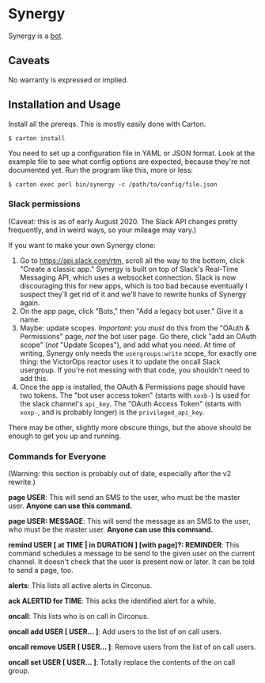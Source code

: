 # Synergy

Synergy is a [bot](https://en.wikipedia.org/wiki/IRC_bot).

## Caveats

No warranty is expressed or implied.

## Installation and Usage

Install all the prereqs.  This is mostly easily done with Carton.

    $ carton install

You need to set up a configuration file in YAML or JSON format.  Look at the
example file to see what config options are expected, because they're not
documented yet.  Run the program like this, more or less:

    $ carton exec perl bin/synergy -c /path/to/config/file.json

### Slack permissions

(Caveat: this is as of early August 2020. The Slack API changes pretty
frequently, and in weird ways, so your mileage may vary.)

If you want to make your own Synergy clone:

1. Go to https://api.slack.com/rtm, scroll all the way to the bottom, click
   "Create a classic app." Synergy is built on top of Slack's Real-Time
   Messaging API, which uses a websocket connection. Slack is now discouraging
   this for new apps, which is too bad because eventually I suspect they'll
   get rid of it and we'll have to rewrite hunks of Synergy again.
2. On the app page, click "Bots," then "Add a legacy bot user." Give it a
   name.
3. Maybe: update scopes. *Important*: you _must_ do this from the "OAuth &
   Permissions" page, _not_ the bot user page. Go there, click "add an OAuth
   scope" (_not_ "Update Scopes"), and add what you need. At time of writing,
   Synergy only needs the `usergroups:write` scope, for exactly one thing: the
   VictorOps reactor uses it to update the oncall Slack usergroup. If you're
   not messing with that code, you shouldn't need to add this.
4. Once the app is installed, the OAuth & Permissions page should have two
   tokens. The "bot user access token" (starts with `xoxb-`) is used for the
   slack channel's `api_key`. The "OAuth Access Token" (starts with `xoxp-`,
   and is probably longer) is the `privileged_api_key`.

There may be other, slightly more obscure things, but the above should be
enough to get you up and running.

### Commands for Everyone

(Warning: this section is probably out of date, especially after the v2
rewrite.)

**page USER**: This will send an SMS to the user, who must be the master user.
**Anyone can use this command.**

**page USER: MESSAGE**: This will send the message as an SMS to the user, who
must be the master user.  **Anyone can use this command.**

**remind USER [ at TIME | in DURATION ] [with page]?: REMINDER**: This command
schedules a message to be send to the given user on the current channel.  It
doesn't check that the user is present now or later.  It can be told to send a
page, too.

**alerts**: This lists all active alerts in Circonus.

**ack ALERTID for TIME**: This acks the identified alert for a while.

**oncall**: This lists who is on call in Circonus.

**oncall add USER [ USER... ]**: Add users to the list of on call users.

**oncall remove USER [ USER... ]**: Remove users from the list of on call users.

**oncall set USER [ USER... ]**: Totally replace the contents of the on call
group.

